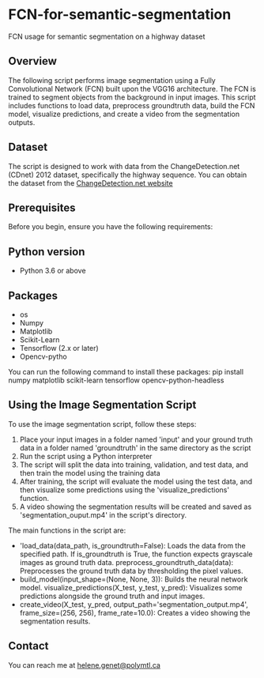# FCN-for-semantic-segmentation
FCN usage for semantic segmentation on a highway dataset

## Overview

The following script performs image segmentation using a Fully Convolutional Network (FCN) built upon the VGG16 architecture. The FCN is trained to segment objects from the background in input images. This script includes functions to load data, preprocess groundtruth data, build the FCN model, visualize predictions, and create a video from the segmentation outputs.

## Dataset

The script is designed to work with data from the ChangeDetection.net (CDnet) 2012 dataset, specifically the highway sequence. You can obtain the dataset from the [ChangeDetection.net website](http://changedetection.net/)


## Prerequisites

Before you begin, ensure you have the following requirements:

## Python version
- Python 3.6 or above

## Packages
- os
- Numpy
- Matplotlib
- Scikit-Learn
- Tensorflow (2.x or later)
- Opencv-pytho

You can run the following command to install these packages:
pip install numpy matplotlib scikit-learn tensorflow opencv-python-headless

## Using the Image Segmentation Script

To use the image segmentation script, follow these steps:
1. Place your input images in a folder named 'input' and your ground truth data in a folder named 'groundtruth' in the same directory as the script
2. Run the script using a Python interpreter
3. The script will split the data into training, validation, and test data, and then train the model using the training data
4. After training, the script will evaluate the model using the test data, and then visualize some predictions using the 'visualize_predictions' function.
5. A video showing the segmentation results will be created and saved as 'segmentation_ouput.mp4' in the script's directory.
  
The main functions in the script are:
- 'load_data(data_path, is_groundtruth=False): Loads the data from the specified path. If is_groundtruth is True, the function expects grayscale images as ground truth data.
preprocess_groundtruth_data(data): Preprocesses the ground truth data by thresholding the pixel values.
- build_model(input_shape=(None, None, 3)): Builds the neural network model.
visualize_predictions(X_test, y_test, y_pred): Visualizes some predictions alongside the ground truth and input images.
- create_video(X_test, y_pred, output_path='segmentation_output.mp4', frame_size=(256, 256), frame_rate=10.0): Creates a video showing the segmentation results.

## Contact

You can reach me at helene.genet@polymtl.ca



